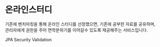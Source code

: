 
# 온라인스터디

기존에 벤치마킹을 통해 온라인 스터디를 선정했으면, 기존에 공부한 자료를 공유하며, 관리자에게 권한을 주어 면학분위기를 이어갈수 있도록 
제공해주는 서비스입니다. 

JPA
Security
Validation




